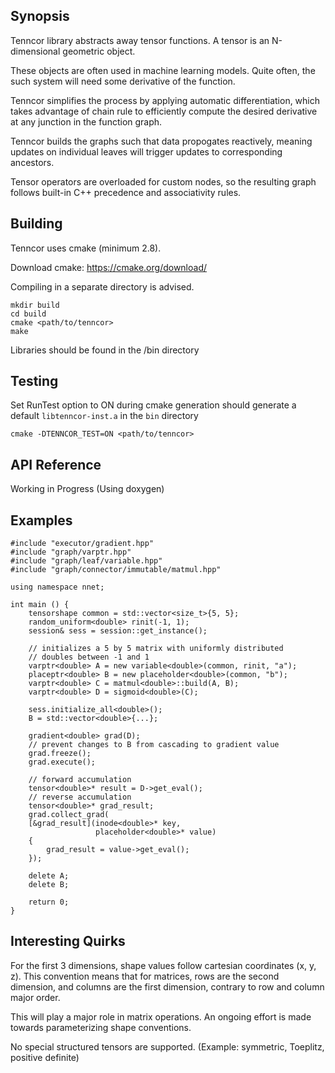 ## Synopsis
 
Tenncor library abstracts away tensor functions. 
A tensor is an N-dimensional geometric object. 

These objects are often used in machine learning models.
Quite often, the such system will need some derivative of the function. 

Tenncor simplifies the process by applying automatic differentiation, 
which takes advantage of chain rule to efficiently compute the desired derivative 
at any junction in the function graph. 

Tenncor builds the graphs such that data propogates reactively, 
meaning updates on individual leaves will trigger updates to corresponding ancestors.

Tensor operators are overloaded for custom nodes, 
so the resulting graph follows built-in C++ precedence and associativity rules.

## Building

Tenncor uses cmake (minimum 2.8). 

Download cmake: https://cmake.org/download/

Compiling in a separate directory is advised.

	mkdir build
	cd build
	cmake <path/to/tenncor>
	make

Libraries should be found in the /bin directory

## Testing

Set RunTest option to ON during cmake generation should generate a default `libtenncor-inst.a` in the `bin` directory

	cmake -DTENNCOR_TEST=ON <path/to/tenncor>

## API Reference

Working in Progress (Using doxygen)

## Examples

	#include "executor/gradient.hpp"
	#include "graph/varptr.hpp"
	#include "graph/leaf/variable.hpp"
	#include "graph/connector/immutable/matmul.hpp"
	
	using namespace nnet;
	
	int main () {
		tensorshape common = std::vector<size_t>{5, 5};
		random_uniform<double> rinit(-1, 1);
		session& sess = session::get_instance();
	
		// initializes a 5 by 5 matrix with uniformly distributed
		// doubles between -1 and 1
		varptr<double> A = new variable<double>(common, rinit, "a");
		placeptr<double> B = new placeholder<double>(common, "b");
		varptr<double> C = matmul<double>::build(A, B);
		varptr<double> D = sigmoid<double>(C);
		
		sess.initialize_all<double>();
		B = std::vector<double>{...};
		
		gradient<double> grad(D);
		// prevent changes to B from cascading to gradient value
		grad.freeze();
		grad.execute();
		
		// forward accumulation
		tensor<double>* result = D->get_eval();
		// reverse accumulation
		tensor<double>* grad_result;
		grad.collect_grad(
		[&grad_result](inode<double>* key, 
					   placeholder<double>* value)
		{
			grad_result = value->get_eval();
		});
		
		delete A;
		delete B;
		
		return 0;
	} 

## Interesting Quirks

For the first 3 dimensions, shape values follow cartesian coordinates (x, y, z). 
This convention means that for matrices, rows are the second dimension, and columns are the first dimension, 
contrary to row and column major order. 

This will play a major role in matrix operations. An ongoing effort is made towards parameterizing shape conventions.

No special structured tensors are supported. (Example: symmetric, Toeplitz, positive definite)

